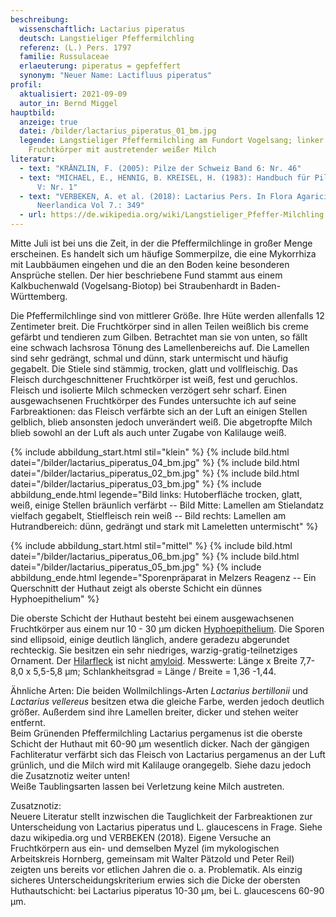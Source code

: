 ```yaml
---
beschreibung:
  wissenschaftlich: Lactarius piperatus
  deutsch: Langstieliger Pfeffermilchling
  referenz: (L.) Pers. 1797
  familie: Russulaceae
  erlaeuterung: piperatus = gepfeffert
  synonym: "Neuer Name: Lactifluus piperatus"
profil:
  aktualisiert: 2021-09-09
  autor_in: Bernd Miggel
hauptbild:
  anzeige: true
  datei: /bilder/lactarius_piperatus_01_bm.jpg
  legende: Langstieliger Pfeffermilchling am Fundort Vogelsang; linker
    Fruchtkörper mit austretender weißer Milch
literatur:
  - text: "KRÄNZLIN, F. (2005): Pilze der Schweiz Band 6: Nr. 46"
  - text: "MICHAEL, E., HENNIG, B. KREISEL, H. (1983): Handbuch für Pilzfreunde Band
      V: Nr. 1"
  - text: "VERBEKEN, A. et al. (2018): Lactarius Pers. In Flora Agaricina
      Neerlandica Vol 7.: 349"
  - url: https://de.wikipedia.org/wiki/Langstieliger_Pfeffer-Milchling
---
```

Mitte Juli ist bei uns die Zeit, in der die Pfeffermilchlinge in großer Menge erscheinen. Es handelt sich um häufige Sommerpilze, die eine Mykorrhiza mit Laubbäumen eingehen und die an den Boden keine besonderen Ansprüche stellen. Der hier beschriebene Fund stammt aus einem Kalkbuchenwald (Vogelsang-Biotop) bei Straubenhardt in Baden-Württemberg.

Die Pfeffermilchlinge sind von mittlerer Größe. Ihre Hüte werden allenfalls 12 Zentimeter breit. Die Fruchtkörper sind in allen Teilen weißlich bis creme gefärbt und tendieren zum Gilben. Betrachtet man sie von unten, so fällt eine schwach lachsrosa Tönung des Lamellenbereichs auf. Die Lamellen sind sehr gedrängt, schmal und dünn, stark untermischt und häufig gegabelt. Die Stiele sind stämmig, trocken, glatt und vollfleischig. Das Fleisch durchgeschnittener Fruchtkörper ist weiß, fest und geruchlos. Fleisch und isolierte Milch schmecken verzögert sehr scharf. Einen ausgewachsenen Fruchtkörper des Fundes untersuchte ich auf seine Farbreaktionen: das Fleisch verfärbte sich an der Luft an einigen Stellen gelblich, blieb ansonsten jedoch unverändert weiß. Die abgetropfte Milch blieb sowohl an der Luft als auch unter Zugabe von Kalilauge weiß.

{% include abbildung_start.html stil="klein" %}
{% include bild.html datei="/bilder/lactarius_piperatus_04_bm.jpg" %}
{% include bild.html datei="/bilder/lactarius_piperatus_02_bm.jpg" %}
{% include bild.html datei="/bilder/lactarius_piperatus_03_bm.jpg" %}
{% include abbildung_ende.html legende="Bild links: Hutoberfläche trocken, glatt, weiß, einige Stellen bräunlich verfärbt -- Bild Mitte: Lamellen am Stielandatz vielfach gegabelt, Stielfleisch rein weiß -- Bild rechts:  Lamellen am Hutrandbereich: dünn, gedrängt und stark mit Lameletten untermischt" %}

{% include abbildung_start.html stil="mittel" %}
{% include bild.html datei="/bilder/lactarius_piperatus_06_bm.jpg" %}
{% include bild.html datei="/bilder/lactarius_piperatus_05_bm.jpg" %}
{% include abbildung_ende.html legende="Sporenpräparat in Melzers Reagenz -- Ein Querschnitt der Huthaut zeigt als oberste Schicht ein dünnes Hyphoepithelium" %}

Die oberste Schicht der Huthaut besteht bei einem ausgewachsenen Fruchtkörper aus einem nur 10 - 30 µm dicken [Hyphoepithelium](Hyphoepithelium "Glossar"). Die Sporen sind ellipsoid, einige deutlich länglich, andere geradezu abgerundet rechteckig. Sie besitzen ein sehr niedriges, warzig-gratig-teilnetziges Ornament. Der [Hilarfleck](Hilarfleck "Glossar") ist nicht [amyloid](amyloid "Glossar"). Messwerte: Länge x Breite 7,7-8,0 x 5,5-5,8 µm;  Schlankheitsgrad = Länge / Breite = 1,36 -1,44.

Ähnliche Arten:
Die beiden Wollmilchlings-Arten *Lactarius bertillonii* und *Lactarius vellereus* besitzen etwa die gleiche Farbe, werden jedoch deutlich größer. Außerdem sind ihre Lamellen breiter, dicker und stehen weiter entfernt.  
Beim Grünenden Pfeffermilchling Lactarius pergamenus ist die oberste Schicht der Huthaut mit 60-90 µm wesentlich dicker. Nach der gängigen Fachliteratur verfärbt sich das Fleisch von Lactarius pergamenus an der Luft grünlich, und die Milch wird mit Kalilauge orangegelb. Siehe dazu jedoch die Zusatznotiz weiter unten!  
Weiße Taublingsarten lassen bei Verletzung keine Milch austreten.

Zusatznotiz:  
Neuere Literatur stellt inzwischen die Tauglichkeit der Farbreaktionen zur Unterscheidung von Lactarius piperatus und L. glaucescens in Frage. Siehe dazu wikipedia.org und VERBEKEN (2018). Eigene Versuche an Fruchtkörpern aus ein- und demselben Myzel (im mykologischen Arbeitskreis Hornberg, gemeinsam mit Walter Pätzold und Peter Reil) zeigten uns bereits vor etlichen Jahren die o. a. Problematik. Als einzig sicheres Unterscheidungskriterium erwies sich die Dicke der obersten Huthautschicht: bei Lactarius piperatus 10-30 µm, bei L. glaucescens 60-90 µm.
